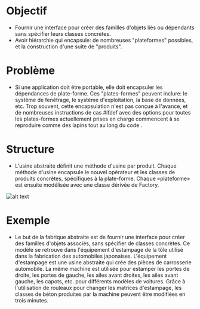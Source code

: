 # Objectif
- Fournir une interface pour créer des familles d'objets liés ou dépendants sans spécifier leurs classes concrètes.
- Avoir hiérarchie qui encapsule: de nombreuses "plateformes" possibles, et la construction d'une suite de "produits".

# Problème
- Si une application doit être portable, elle doit encapsuler les dépendances de plate-forme. Ces "plates-formes" peuvent inclure: le système de fenêtrage, le système d'exploitation, la base de données, etc. Trop souvent, cette encapsulation n'est pas conçue à l'avance, et de nombreuses instructions de cas #ifdef avec des options pour toutes les plates-formes actuellement prises en charge commencent à se reproduire comme des lapins tout au long du code .


# Structure
- L'usine abstraite définit une méthode d'usine par produit. Chaque méthode d'usine encapsule le nouvel opérateur et les classes de produits concrètes, spécifiques à la plate-forme. Chaque «plateforme» est ensuite modélisée avec une classe dérivée de Factory.

![alt text](https://sourcemaking.com/files/v2/content/patterns/Abstract_Factory.png)
# Exemple

- Le but de la fabrique abstraite est de fournir une interface pour créer des familles d'objets associés, sans spécifier de classes concrètes. Ce modèle se retrouve dans l'équipement d'estampage de la tôle utilisé dans la fabrication des automobiles japonaises. L'équipement d'estampage est une usine abstraite qui crée des pièces de carrosserie automobile. La même machine est utilisée pour estamper les portes de droite, les portes de gauche, les ailes avant droites, les ailes avant gauche, les capots, etc. pour différents modèles de voitures. Grâce à l'utilisation de rouleaux pour changer les matrices d'estampage, les classes de béton produites par la machine peuvent être modifiées en trois minutes.


